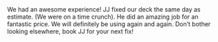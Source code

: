 ---
date: 2018-11-03T17:03:58.000Z
author: Melissa B.
body: >-
  We had an awesome experience! JJ fixed our deck the same day as estimate. (We were on a time crunch). He did an amazing job for an fantastic price. We will definitely be using again and again. Don’t bother looking elsewhere, book JJ for your next fix!
stars: 5
weight: 2
---